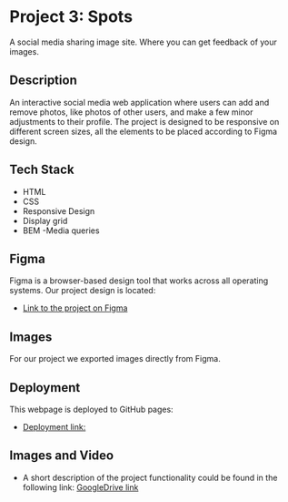 # Project 3: Spots

A social media sharing image site. Where you can get feedback of your images.

## Description

An interactive social media web application where users can add and remove photos, like photos of other users, and make a few minor adjustments to their profile.
The project is designed to be responsive on different screen sizes, all the elements to be placed according to Figma design.

## Tech Stack

- HTML
- CSS
- Responsive Design
- Display grid
- BEM
  -Media queries

## **Figma**

Figma is a browser-based design tool that works across all operating systems. Our project design is located:

- [Link to the project on Figma](https://www.figma.com/file/BBNm2bC3lj8QQMHlnqRsga/Sprint-3-Project-%E2%80%94-Spots?type=design&node-id=2%3A60&mode=design&t=afgNFybdorZO6cQo-1)

## **Images**

For our project we exported images directly from Figma.

## Deployment

This webpage is deployed to GitHub pages:

- [Deployment link:](https://iovv13nat.github.io/se_project_spots/)

## Images and Video

- A short description of the project functionality could be found in the following link:
  [GoogleDrive link](https://drive.google.com/file/d/1EhSuVIfOYYzJUfqfrG9GvfSiSjsZSDEG/view?usp=sharing)
